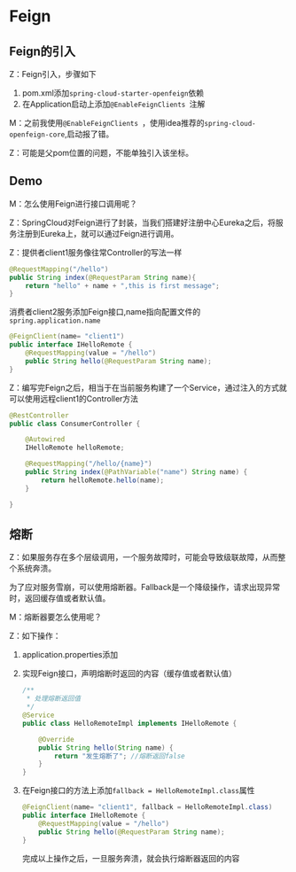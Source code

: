 # Feign

## Feign的引入

Z：Feign引入，步骤如下

1. pom.xml添加``spring-cloud-starter-openfeign``依赖
2. 在Application启动上添加``@EnableFeignClients ``注解

M：之前我使用``@EnableFeignClients ``，使用idea推荐的``spring-cloud-openfeign-core``,启动报了错。

Z：可能是父pom位置的问题，不能单独引入该坐标。

## Demo   

M：怎么使用Feign进行接口调用呢？

Z：SpringCloud对Feign进行了封装，当我们搭建好注册中心Eureka之后，将服务注册到Eureka上，就可以通过Feign进行调用。

Z：提供者client1服务像往常Controller的写法一样

```java
@RequestMapping("/hello")
public String index(@RequestParam String name){
    return "hello" + name + ",this is first message";
}
```

消费者client2服务添加Feign接口,name指向配置文件的``spring.application.name``

```java
@FeignClient(name= "client1")
public interface IHelloRemote {
    @RequestMapping(value = "/hello")
    public String hello(@RequestParam String name);
}
```

Z：编写完Feign之后，相当于在当前服务构建了一个Service，通过注入的方式就可以使用远程client1的Controller方法

```java
@RestController
public class ConsumerController {

    @Autowired
    IHelloRemote helloRemote;

    @RequestMapping("/hello/{name}")
    public String index(@PathVariable("name") String name) {
        return helloRemote.hello(name);
    }

}
```

## 熔断  

Z：如果服务存在多个层级调用，一个服务故障时，可能会导致级联故障，从而整个系统奔溃。

为了应对服务雪崩，可以使用熔断器。Fallback是一个降级操作，请求出现异常时，返回缓存值或者默认值。

M：熔断器要怎么使用呢？

Z：如下操作：

1. application.properties添加

2. 实现Feign接口，声明熔断时返回的内容（缓存值或者默认值）

   ```java
   /**
    * 处理熔断返回值
    */
   @Service
   public class HelloRemoteImpl implements IHelloRemote {
   
       @Override
       public String hello(String name) {
           return "发生熔断了"; //熔断返回false
       }
   }
   ```

3. 在Feign接口的方法上添加``fallback = HelloRemoteImpl.class``属性   

   ```java
   @FeignClient(name= "client1", fallback = HelloRemoteImpl.class)
   public interface IHelloRemote {
       @RequestMapping(value = "/hello")
       public String hello(@RequestParam String name);
   }
   ```

   完成以上操作之后，一旦服务奔溃，就会执行熔断器返回的内容
